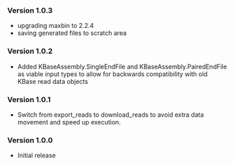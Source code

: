 
### Version 1.0.3
- upgrading maxbin to 2.2.4
- saving generated files to scratch area

### Version 1.0.2
- Added KBaseAssembly.SingleEndFile and KBaseAssembly.PairedEndFile as viable input types to allow for backwards compatibility with old KBase read data objects

### Version 1.0.1
- Switch from export_reads to download_reads to avoid extra data movement and speed up execution.

### Version 1.0.0
- Initial release

